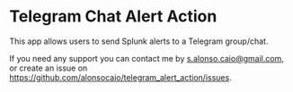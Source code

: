 # Telegram Chat Alert Action

This app allows users to send Splunk alerts to a Telegram group/chat.

If you need any support you can contact me by s.alonso.caio@gmail.com, or create an issue on https://github.com/alonsocaio/telegram_alert_action/issues.